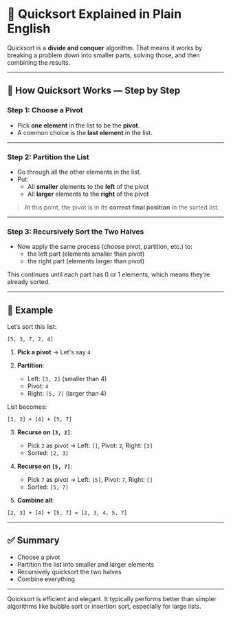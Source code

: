 # 🧠 Quicksort Explained in Plain English

Quicksort is a **divide and conquer** algorithm. That means it works by breaking a problem down into smaller parts, solving those, and then combining the results.

---

## 🔄 How Quicksort Works — Step by Step

### Step 1: Choose a Pivot
- Pick **one element** in the list to be the **pivot**.
- A common choice is the **last element** in the list.

---

### Step 2: Partition the List
- Go through all the other elements in the list.
- Put:
  - All **smaller** elements to the **left** of the pivot
  - All **larger** elements to the **right** of the pivot

> At this point, the pivot is in its **correct final position** in the sorted list.

---

### Step 3: Recursively Sort the Two Halves
- Now apply the same process (choose pivot, partition, etc.) to:
  - the left part (elements smaller than pivot)
  - the right part (elements larger than pivot)

This continues until each part has 0 or 1 elements, which means they’re already sorted.

---
<div style="page-break-after: always;"></div>

## 🔁 Example

Let’s sort this list:

```
[5, 3, 7, 2, 4]
```

1. **Pick a pivot** → Let's say `4`

2. **Partition**:
   - Left: `[3, 2]` (smaller than 4)
   - Pivot: `4`
   - Right: `[5, 7]` (larger than 4)

List becomes:
```
[3, 2] + [4] + [5, 7]
```

3. **Recurse on `[3, 2]`**:
   - Pick `2` as pivot → Left: `[]`, Pivot: `2`, Right: `[3]`
   - Sorted: `[2, 3]`

4. **Recurse on `[5, 7]`**:
   - Pick `7` as pivot → Left: `[5]`, Pivot: `7`, Right: `[]`
   - Sorted: `[5, 7]`

5. **Combine all**:
```
[2, 3] + [4] + [5, 7] = [2, 3, 4, 5, 7]
```

---

## ✅ Summary

- Choose a pivot
- Partition the list into smaller and larger elements
- Recursively quicksort the two halves
- Combine everything

---

Quicksort is efficient and elegant. It typically performs better than simpler algorithms like bubble sort or insertion sort, especially for large lists.
